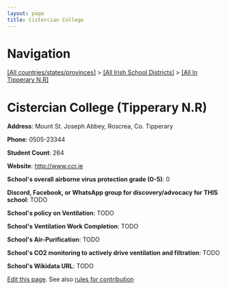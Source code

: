 ```yaml
---
layout: page
title: Cistercian College
---
```

# Navigation

[[All countries/states/provinces]](../../..) > [[All Irish School Districts]](../..) > [[All In Tipperary N.R]](..)

# Cistercian College (Tipperary N.R)

**Address**: Mount St. Joseph Abbey, Roscrea, Co. Tipperary

**Phone**: 0505-23344

**Student Count**: 264

**Website**: <http://www.ccr.ie>

**School's overall airborne virus protection grade (0-5)**: 0

**Discord, Facebook, or WhatsApp group for discovery/advocacy for THIS school**: TODO

**School's policy on Ventilation**: TODO

**School's Ventilation Work Completion**: TODO

**School's Air-Purification**: TODO

**School's CO2 monitoring to actively drive ventilation and filtration**: TODO

**School's Wikidata URL**: TODO


[Edit this page](https://github.com/ventilate-schools/Ireland/edit/main/./Tipperary_N.R/Cistercian_College.md). See also [rules for contribution](../../../contribution-rules/)